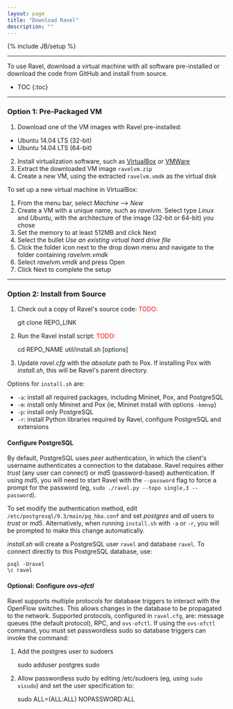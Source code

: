 ```yaml
---
layout: page
title: "Download Ravel"
description: ""
---
```

{% include JB/setup %}

-------------------------

To use Ravel, download a virtual machine with all software pre-installed or download the code from GitHub and install from source.

* TOC
{:toc}

-------------------------

### Option 1: Pre-Packaged VM

1. Download one of the VM images with Ravel pre-installed:
  - Ubuntu 14.04 LTS (32-bit)
  - Ubuntu 14.04 LTS (64-bit)

2. Install virtualization software, such as [VirtualBox](https://www.virtualbox.org/wiki/VirtualBox) or [VMWare](https://my.vmware.com/en/web/vmware/downloads)
3. Extract the downloaded VM image `ravelvm.zip`
4. Create a new VM, using the extracted `ravelvm.vmdk` as the virtual disk

To set up a new virtual machine in VirtualBox:

1. From the menu bar, select _Machine_ --> _New_
2. Create a VM with a unique name, such as _ravelvm_.  Select type _Linux_ and _Ubuntu_, with the architecture of the image (32-bit or 64-bit) you chose
4. Set the memory to at least 512MB and click Next
5. Select the bullet _Use an existing virtual hard drive file_
6. Click the folder icon next to the drop down menu and navigate to the folder containing _ravelvm.vmdk_
7. Select _ravelvm.vmdk_ and press Open
8. Click Next to complete the setup


-------------------------

### Option 2: Install from Source

1. Check out a copy of Ravel's source code: <span style="color:red">TODO:</span>

    git clone REPO_LINK

2. Run the Ravel install script: <span style="color:red">TODO:</span>

    cd REPO_NAME
    util/install.sh [options]

3. Update _ravel.cfg_ with the _absolute_ path to Pox.  If installing Pox with _install.sh_, this will be Ravel's parent directory.

Options for `install.sh` are:

* `-a`: install all required packages, including Mininet, Pox, and PostgreSQL
* `-m`: install only Mininet and Pox (ie, Mininet install with options `-kmnvp`)
* `-p`: install only PostgreSQL
* `-r`: install Python libraries required by Ravel, configure PostgreSQL and extensions


#### Configure PostgreSQL

By default, PostgreSQL uses _peer_ authentication, in which the client's username authenticates a connection to the database.  Ravel requires either _trust_ (any user can connect) or _md5_ (password-based) authentication.  If using _md5_, you will need to start Ravel with the `--password` flag to force a prompt for the password (eg, `sudo ./ravel.py --topo single,3 --password`).

To set modify the authentication method, edit `/etc/postgresql/9.3/main/pg_hba.conf` and set _postgres_ and _all_ users to _trust_ or _md5_.  Alternatively, when running `install.sh` with `-a` or `-r`, you will be prompted to make this change automatically.

_install.sh_ will create a PostgreSQL user `ravel` and database `ravel`.  To connect directly to this PostgreSQL database, use:

    psql -Uravel
    \c ravel


#### Optional: Configure _ovs-ofctl_

Ravel supports multiple protocols for database triggers to interact with the OpenFlow switches.  This allows changes in the database to be propagated to the network.  Supported protocols, configured in `ravel.cfg`, are: message queues (the default protocol), RPC, and `ovs-ofctl`.  If using the `ovs-ofctl` command, you must set passwordless sudo so database triggers can invoke the command:

1. Add the postgres user to sudoers

    sudo adduser postgres sudo

2. Allow passwordless sudo by editing /etc/sudoers (eg, using `sudo visudo`) and set the user specification to:

    sudo ALL=(ALL:ALL) NOPASSWORD:ALL

